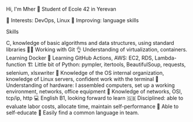 
Hi, I'm Mher 👋 Student of Ecole 42 in Yerevan

🌱 Interests: DevOps, Linux 
🔎 Improving: language skills

Skills

С, knowledge of basic algorithms and data structures, using standard libraries 🧑‍🎓 Working with Git 👌 Understanding of virtualization, containers. Learning Docker 🐋 Learning GitHub Actions, AWS: EC2, RDS, Lambda-function 🏗️ Little bit of Python: pympler, itertools, BeautifulSoup, requests, selenium, xlsxwriter 🥷 Knowledge of the OS internal organization, knowledge of Linux servers, confident work with the terminal 🐧 Understanding of hardware: I assembled computers, set up a working environment, networks, office equipment 🔌 Knowledge of networks, OSI, tcp/ip, http 💻 English B1, looking forward to learn 🇬🇧 Disciplined: able to evaluate labor costs, allocate time, maintain self-performance 🔰 Able to self-educate 🏁 Easily find a common language in team.
